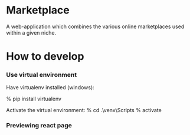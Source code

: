 # Marketplace
A web-application which combines the various online marketplaces used within a given niche.


# How to develop

### Use virtual environment
Have virtualenv installed (windows):

% pip install virtualenv

Activate the virtual environment:
% cd .\venv\Scripts
% activate

### Previewing react page
